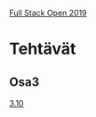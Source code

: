 [Full Stack Open 2019](https://fullstackopen-2019.github.io/#course-contents)

# Tehtävät

## Osa3

[3.10](https://peaceful-retreat-60713.herokuapp.com/)

